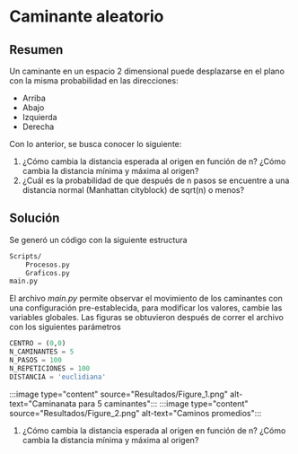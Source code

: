 # Caminante aleatorio

## Resumen
Un caminante en un espacio 2 dimensional puede desplazarse en el plano con la misma probabilidad en las direcciones:
* Arriba
* Abajo
* Izquierda 
* Derecha

Con lo anterior, se busca conocer lo siguiente:
1. ¿Cómo cambia la distancia esperada al origen en función de n? ¿Cómo cambia la distancia mínima y máxima al origen?
2. ¿Cuál es la probabilidad de que después de n pasos se encuentre a una distancia normal (Manhattan cityblock) de sqrt(n) o menos?

## Solución
Se generó un código con la siguiente estructura

```bash
Scripts/
    Procesos.py
    Graficos.py
main.py
```

El archivo *main.py* permite observar el movimiento de los caminantes con una configuración pre-establecida, para modificar los valores, cambie las variables globales. Las figuras se obtuvieron después de correr el archivo con los siguientes parámetros

```python
CENTRO = (0,0)
N_CAMINANTES = 5
N_PASOS = 100
N_REPETICIONES = 100
DISTANCIA = 'euclidiana'
```

:::image type="content" source="Resultados/Figure_1.png" alt-text="Caminanata para 5 caminantes":::
:::image type="content" source="Resultados/Figure_2.png" alt-text="Caminos promedios":::

1. ¿Cómo cambia la distancia esperada al origen en función de n? ¿Cómo cambia la distancia mínima y máxima al origen?